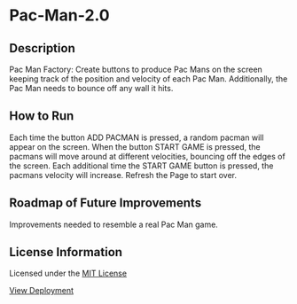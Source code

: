 # Pac-Man-2.0

## Description
<p>Pac Man Factory: Create buttons to produce Pac Mans on the screen keeping track of the position and velocity of each Pac Man. Additionally, the Pac Man needs to bounce off any wall it hits.</p>

## How to Run
<p>Each time the button ADD PACMAN is pressed, a random pacman will appear on the screen. When the button START GAME is pressed, the pacmans will move around at different velocities, bouncing off the edges of the screen. Each additional time the START GAME button is pressed, the pacmans velocity will increase. Refresh the Page to start over.</p>

## Roadmap of Future Improvements
<p>Improvements needed to resemble a real Pac Man game.</p>

## License Information
<p>Licensed under the <a href="https://github.com/avivafischer/Pac-Man-2.0/blob/main/LICENSE">MIT License</a></p>

<p><a href="https://avivafischer.github.io/Pac-Man-2.0">View Deployment</a></p>
